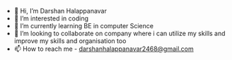 - 👋 Hi, I’m Darshan Halappanavar
- 👀 I’m interested in coding
- 🌱 I’m currently learning BE in computer Science 
- 💞️ I’m looking to collaborate on company where i can utilize my skills and improve my skills and organisation too
- 📫 How to reach me - darshanhalappanavar2468@gmail.com

<!---
DarshanHalappanavar/DarshanHalappanavar is a ✨ special ✨ repository because its `README.md` (this file) appears on your GitHub profile.
You can click the Preview link to take a look at your changes.
--->
